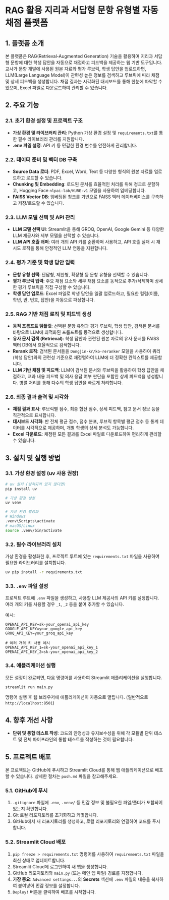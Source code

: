 # RAG 활용 지리과 서답형 문항 유형별 자동채점 플랫폼

## 1. 플랫폼 소개

본 플랫폼은 RAG(Retrieval-Augmented Generation) 기술을 활용하여 지리과 서답형 문항에 대한 학생 답안을 자동으로 채점하고 피드백을 제공하는 웹 기반 도구입니다. 교사가 문항 개발에 사용된 원본 자료와 평가 루브릭, 학생 답안을 업로드하면, LLM(Large Language Model)이 관련성 높은 정보를 검색하고 루브릭에 따라 채점 및 상세 피드백을 생성합니다. 채점 결과는 시각화된 대시보드를 통해 한눈에 파악할 수 있으며, Excel 파일로 다운로드하여 관리할 수 있습니다.

## 2. 주요 기능

### 2.1. 초기 환경 설정 및 프로젝트 구조
-   **가상 환경 및 라이브러리 관리**: Python 가상 환경 설정 및 `requirements.txt`를 통한 필수 라이브러리 관리를 지원합니다.
-   **.env 파일 설정**: API 키 등 민감한 환경 변수를 안전하게 관리합니다.

### 2.2. 데이터 준비 및 벡터 DB 구축
-   **Source Data 로더**: PDF, Excel, Word, Text 등 다양한 형식의 원본 자료를 업로드하고 로드할 수 있습니다.
-   **Chunking 및 Embedding**: 로드된 문서를 효율적인 처리를 위해 청크로 분할하고, Hugging Face `nlpai-lab/KURE-v1` 모델을 사용하여 임베딩합니다.
-   **FAISS Vector DB**: 임베딩된 청크를 기반으로 FAISS 벡터 데이터베이스를 구축하고 저장/로드할 수 있습니다.

### 2.3. LLM 모델 선택 및 API 관리
-   **LLM 모델 선택 UI**: Streamlit을 통해 GROQ, OpenAI, Google Gemini 등 다양한 LLM 제공사와 세부 모델을 선택할 수 있습니다.
-   **LLM API 호출 래퍼**: 여러 개의 API 키를 순환하며 사용하고, API 호출 실패 시 재시도 로직을 통해 안정적인 LLM 연동을 지원합니다.

### 2.4. 평가 기준 및 학생 답안 입력
-   **문항 유형 선택**: 단답형, 제한형, 확장형 등 문항 유형을 선택할 수 있습니다.
-   **평가 루브릭 입력**: 주요 채점 요소와 세부 채점 요소를 동적으로 추가/삭제하며 상세한 평가 루브릭을 직접 구성할 수 있습니다.
-   **학생 답안 업로드**: Excel 파일로 학생 답안을 일괄 업로드하고, 필요한 컬럼(이름, 학년, 반, 번호, 답안)을 자동으로 파싱합니다.

### 2.5. RAG 기반 채점 로직 및 피드백 생성
-   **동적 프롬프트 템플릿**: 선택된 문항 유형과 평가 루브릭, 학생 답안, 검색된 문서를 바탕으로 LLM에 최적화된 프롬프트를 동적으로 생성합니다.
-   **유사 문서 검색 (Retrieval)**: 학생 답안과 관련된 원본 자료의 유사 문서를 FAISS 벡터 DB에서 효율적으로 검색합니다.
-   **Rerank 로직**: 검색된 문서들을 `Dongjin-kr/ko-reranker` 모델을 사용하여 쿼리(학생 답안)와의 관련성 기준으로 재정렬하여 LLM에 더 정확한 컨텍스트를 제공합니다.
-   **LLM 기반 채점 및 피드백**: LLM이 검색된 문서와 루브릭을 활용하여 학생 답안을 채점하고, 교과 내용 피드백 및 의사 응답 여부 판단을 포함한 상세 피드백을 생성합니다. 병렬 처리를 통해 다수의 학생 답안을 빠르게 처리합니다.

### 2.6. 최종 결과 출력 및 시각화
-   **채점 결과 표시**: 루브릭별 점수, 최종 합산 점수, 상세 피드백, 참고 문서 정보 등을 직관적으로 표시합니다.
-   **대시보드 시각화**: 반 전체 평균 점수, 점수 분포, 루브릭 항목별 평균 점수 등 통계 데이터를 시각적으로 제공하며, 개별 학생의 상세 분석도 가능합니다.
-   **Excel 다운로드**: 채점된 모든 결과를 Excel 파일로 다운로드하여 편리하게 관리할 수 있습니다.

## 3. 설치 및 실행 방법

### 3.1. 가상 환경 설정 (uv 사용 권장)

```bash
# uv 설치 (설치되어 있지 않다면)
pip install uv

# 가상 환경 생성
uv venv

# 가상 환경 활성화
# Windows
.venv\Scripts\activate
# macOS/Linux
source .venv/bin/activate
```

### 3.2. 필수 라이브러리 설치

가상 환경을 활성화한 후, 프로젝트 루트에 있는 `requirements.txt` 파일을 사용하여 필요한 라이브러리를 설치합니다.

```bash
uv pip install -r requirements.txt
```

### 3.3. `.env` 파일 설정

프로젝트 루트에 `.env` 파일을 생성하고, 사용할 LLM 제공사의 API 키를 설정합니다. 여러 개의 키를 사용할 경우 `_1`, `_2` 등을 붙여 추가할 수 있습니다.

예시:

```
OPENAI_API_KEY=sk-your_openai_api_key
GOOGLE_API_KEY=your_google_api_key
GROQ_API_KEY=your_groq_api_key

# 여러 개의 키 사용 예시
OPENAI_API_KEY_1=sk-your_openai_api_key_1
OPENAI_API_KEY_2=sk-your_openai_api_key_2
```

### 3.4. 애플리케이션 실행

모든 설정이 완료되면, 다음 명령어를 사용하여 Streamlit 애플리케이션을 실행합니다.

```bash
streamlit run main.py
```

명령어 실행 후 웹 브라우저에 애플리케이션이 자동으로 열립니다. (일반적으로 `http://localhost:8501`)

## 4. 향후 개선 사항

-   **단위 및 통합 테스트 작성**: 코드의 안정성과 유지보수성을 위해 각 모듈별 단위 테스트 및 전체 파이프라인의 통합 테스트를 작성하는 것이 필요합니다.

## 5. 프로젝트 배포

본 프로젝트는 GitHub에 푸시하고 Streamlit Cloud를 통해 웹 애플리케이션으로 배포할 수 있습니다. 상세한 절차는 `push.md` 파일을 참고해주세요.

### 5.1. GitHub에 푸시

1.  `.gitignore` 파일에 `.env`, `.venv/` 등 민감 정보 및 불필요한 파일/폴더가 포함되어 있는지 확인합니다.
2.  Git 로컬 리포지토리를 초기화하고 커밋합니다.
3.  GitHub에서 새 리포지토리를 생성하고, 로컬 리포지토리와 연결하여 코드를 푸시합니다.

### 5.2. Streamlit Cloud 배포

1.  `pip freeze > requirements.txt` 명령어를 사용하여 `requirements.txt` 파일을 최신 상태로 업데이트합니다.
2.  Streamlit Cloud에 로그인하여 새 앱을 생성합니다.
3.  GitHub 리포지토리와 `main.py` (또는 메인 앱 파일) 경로를 지정합니다.
4.  **가장 중요**: `Advanced settings...`의 **Secrets** 섹션에 `.env` 파일의 내용을 복사하여 붙여넣어 민감 정보를 설정합니다.
5.  `Deploy!` 버튼을 클릭하여 배포를 시작합니다.
